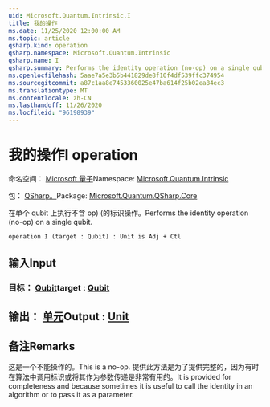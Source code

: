 ```yaml
---
uid: Microsoft.Quantum.Intrinsic.I
title: 我的操作
ms.date: 11/25/2020 12:00:00 AM
ms.topic: article
qsharp.kind: operation
qsharp.namespace: Microsoft.Quantum.Intrinsic
qsharp.name: I
qsharp.summary: Performs the identity operation (no-op) on a single qubit.
ms.openlocfilehash: 5aae7a5e3b5b441829de8f10f4df539ffc374954
ms.sourcegitcommit: a87c1aa8e7453360025e47ba614f25b02ea84ec3
ms.translationtype: MT
ms.contentlocale: zh-CN
ms.lasthandoff: 11/26/2020
ms.locfileid: "96198939"
---
```

# <a name="i-operation"></a><span data-ttu-id="5a666-102">我的操作</span><span class="sxs-lookup"><span data-stu-id="5a666-102">I operation</span></span>

<span data-ttu-id="5a666-103">命名空间： [Microsoft 量子](xref:Microsoft.Quantum.Intrinsic)</span><span class="sxs-lookup"><span data-stu-id="5a666-103">Namespace: [Microsoft.Quantum.Intrinsic](xref:Microsoft.Quantum.Intrinsic)</span></span>

<span data-ttu-id="5a666-104">包： [QSharp。](https://nuget.org/packages/Microsoft.Quantum.QSharp.Core)</span><span class="sxs-lookup"><span data-stu-id="5a666-104">Package: [Microsoft.Quantum.QSharp.Core](https://nuget.org/packages/Microsoft.Quantum.QSharp.Core)</span></span>


<span data-ttu-id="5a666-105">在单个 qubit 上执行不含 op)  (的标识操作。</span><span class="sxs-lookup"><span data-stu-id="5a666-105">Performs the identity operation (no-op) on a single qubit.</span></span>

```qsharp
operation I (target : Qubit) : Unit is Adj + Ctl
```


## <a name="input"></a><span data-ttu-id="5a666-106">输入</span><span class="sxs-lookup"><span data-stu-id="5a666-106">Input</span></span>

### <a name="target--qubit"></a><span data-ttu-id="5a666-107">目标： [Qubit](xref:microsoft.quantum.lang-ref.qubit)</span><span class="sxs-lookup"><span data-stu-id="5a666-107">target : [Qubit](xref:microsoft.quantum.lang-ref.qubit)</span></span>





## <a name="output--unit"></a><span data-ttu-id="5a666-108">输出： [单元](xref:microsoft.quantum.lang-ref.unit)</span><span class="sxs-lookup"><span data-stu-id="5a666-108">Output : [Unit](xref:microsoft.quantum.lang-ref.unit)</span></span>



## <a name="remarks"></a><span data-ttu-id="5a666-109">备注</span><span class="sxs-lookup"><span data-stu-id="5a666-109">Remarks</span></span>

<span data-ttu-id="5a666-110">这是一个不能操作的。</span><span class="sxs-lookup"><span data-stu-id="5a666-110">This is a no-op.</span></span> <span data-ttu-id="5a666-111">提供此方法是为了提供完整的，因为有时在算法中调用标识或将其作为参数传递是非常有用的。</span><span class="sxs-lookup"><span data-stu-id="5a666-111">It is provided for completeness and because sometimes it is useful to call the identity in an algorithm or to pass it as a parameter.</span></span>